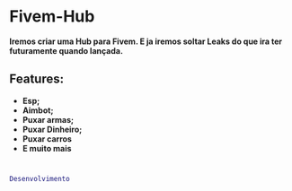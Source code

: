 # Fivem-Hub

**Iremos criar uma Hub para Fivem. E ja iremos soltar Leaks do que ira ter futuramente quando lançada.**

## Features:

- **Esp;**
- **Aimbot;**
- **Puxar armas;**
- **Puxar Dinheiro;**
- **Puxar carros**
- **E muito mais**

# 

```lua
Desenvolvimento
```

